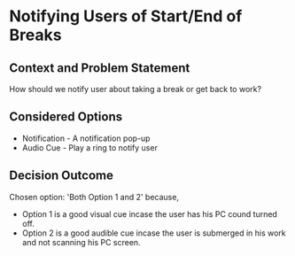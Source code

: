 # Notifying Users of Start/End of Breaks

## Context and Problem Statement

How should we notify user about taking a break or get back to work?

## Considered Options

* Notification - A notification pop-up
* Audio Cue - Play a ring to notify user

## Decision Outcome

Chosen option: 'Both Option 1 and 2' because,

* Option 1 is a good visual cue incase the user has his PC cound turned off.
* Option 2 is a good audible cue incase the user is submerged in his work and not scanning his PC screen.
